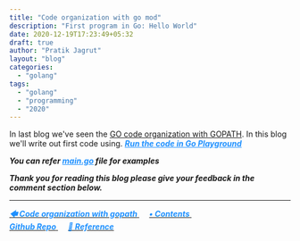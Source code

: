 ```yaml
---
title: "Code organization with go mod"
description: "First program in Go: Hello World"
date: 2020-12-19T17:23:49+05:32
draft: true
author: "Pratik Jagrut"
layout: "blog"
categories:
  - "golang"
tags:
  - "golang"
  - "programming"
  - "2020"
---
```


In last blog we've seen the [GO code organization with GOPATH](/blog/golang/series/code_organization_gopath). In this blog we'll write out first code using.
***<a href="" style="color:DodgerBlue" target="_blank">Run the code in Go Playground</a>***

***You can refer <a href="" style="color:DodgerBlue" target="_blank">main.go</a> file for examples***

***Thank you for reading this blog please give your feedback in the comment section below.***
<hr>

<a href="/blog/golang/series/code_organization_gopath">
  <b style="color:DodgerBlue">
    <i>🡄 Code organization with gopath</i>
  </b>
</a> &emsp;

<a href="/blog/golang/series/contents">
  <b style="color:DodgerBlue">
    <i>• Contents</i>
  </b>
</a>  &emsp;

<!-- <a href="/blog/golang/series">
    <b style="color:DodgerBlue">
        <i> 🡆</i>
    </b>
</a>  &emsp; -->

<br>

<a href="https://github.com/pratikjagrut/go-tutorial" target="_blank">
  <b style="color:DodgerBlue" class="fab fa-github">
    <i>Github Repo</i>
  </b>
</a>  &emsp;

<a href="https://github.com/pratikjagrut/go-tutorial/blob/master/REFERENCE.md" target="_blank">
  <b style="color:DodgerBlue">
    <i>&#128279; Reference</i>
  </b>
</a>